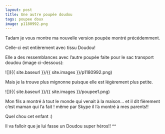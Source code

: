 ```yaml
---
layout: post
title: Une autre poupée doudou
tags: poupee doux
image: p1180992.png
---
```

Tadam je vous montre ma nouvelle version poupée montré précédemment.

Celle-ci est entièrement avec tissu Doudou!

Elle a des ressemblances avec l’autre poupée faite pour le sac transport doudou (image ci-dessous):

![]({{ site.baseurl }}/{{ site.images }}/p1180992.png)

Mais je la trouve plus mignonne puisque elle est légèrement plus petite.

![]({{ site.baseurl }}/{{ site.images }}/poupee1.png)

Mon fils a montré à tout le monde qui venait à la maison… et il dit fièrement c’est maman qui l’a fait ! même par Skype il l’a montré à mes parents!!

Quel chou cet enfant :)

Il va falloir que je lui fasse un Doudou super héros!! ^^